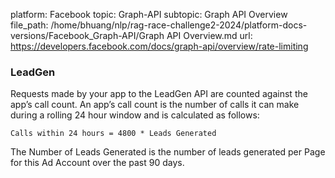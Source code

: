platform: Facebook
topic: Graph-API
subtopic: Graph API Overview
file_path: /home/bhuang/nlp/rag-race-challenge2-2024/platform-docs-versions/Facebook_Graph-API/Graph API Overview.md
url: https://developers.facebook.com/docs/graph-api/overview/rate-limiting

### LeadGen

Requests made by your app to the LeadGen API are counted against the app’s call count. An app’s call count is the number of calls it can make during a rolling 24 hour window and is calculated as follows:

`Calls within 24 hours = 4800 * Leads Generated`

The Number of Leads Generated is the number of leads generated per Page for this Ad Account over the past 90 days.